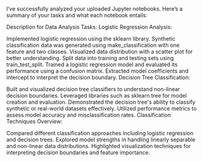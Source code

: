 I’ve successfully analyzed your uploaded Jupyter notebooks. Here’s a summary of your tasks and what each notebook entails:

Description for Data Analysis Tasks:
Logistic Regression Analysis:

Implemented logistic regression using the sklearn library.
Synthetic classification data was generated using make_classification with one feature and two classes.
Visualized data distribution with a scatter plot for better understanding.
Split data into training and testing sets using train_test_split.
Trained a logistic regression model and evaluated its performance using a confusion matrix.
Extracted model coefficients and intercept to interpret the decision boundary.
Decision Tree Classification:

Built and visualized decision tree classifiers to understand non-linear decision boundaries.
Leveraged libraries such as sklearn.tree for model creation and evaluation.
Demonstrated the decision tree's ability to classify synthetic or real-world datasets effectively.
Utilized performance metrics to assess model accuracy and misclassification rates.
Classification Techniques Overview:

Compared different classification approaches including logistic regression and decision trees.
Explored model strengths in handling linearly separable and non-linear data distributions.
Highlighted visualization techniques for interpreting decision boundaries and feature importance.
